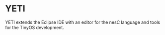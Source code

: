 # YETI
YETI extends the Eclipse IDE with an editor for the nesC language and tools for the TinyOS development.
